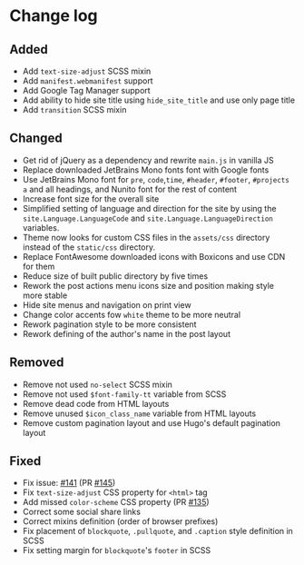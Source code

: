 # Change log

## Added

- Add `text-size-adjust` SCSS mixin
- Add `manifest.webmanifest` support
- Add Google Tag Manager support
- Add ability to hide site title using `hide_site_title` and use only page title
- Add `transition` SCSS mixin

## Changed

- Get rid of jQuery as a dependency and rewrite `main.js` in vanilla JS
- Replace downloaded JetBrains Mono fonts font with Google fonts
- Use JetBrains Mono font for `pre`, `code`,`time`, `#header`, `#footer`,
  `#projects a` and all headings, and Nunito font for the rest of content
- Increase font size for the overall site
- Simplified setting of language and direction for the site by using the
  `site.Language.LanguageCode` and `site.Language.LanguageDirection` variables.
- Theme now looks for custom CSS files in the `assets/css` directory instead of
  the `static/css` directory.
- Replace FontAwesome downloaded icons with Boxicons and use CDN for them
- Reduce size of built public directory by five times
- Rework the post actions menu icons size and position making style more stable
- Hide site menus and navigation on print view
- Change color accents fow `white` theme to be more neutral
- Rework pagination style to be more consistent
- Rework defining of the author's name in the post layout

## Removed

- Remove not used `no-select` SCSS mixin
- Remove not used `$font-family-tt` variable from SCSS
- Remove dead code from HTML layouts
- Remove unused `$icon_class_name` variable from HTML layouts
- Remove custom pagination layout and use Hugo's default pagination layout

## Fixed

- Fix issue: [#141](https://github.com/monkeyWzr/hugo-theme-cactus/issues/141)
  (PR [#145](https://github.com/monkeyWzr/hugo-theme-cactus/pull/145))
- Fix `text-size-adjust` CSS property for `<html>` tag
- Add missed `color-scheme` CSS property
  (PR [#135](https://github.com/monkeyWzr/hugo-theme-cactus/pull/135))
- Correct some social share links
- Correct mixins definition (order of browser prefixes)
- Fix placement of `blockquote`, `.pullquote`, and `.caption` style definition
  in SCSS
- Fix setting margin for `blockquote`'s `footer` in SCSS
